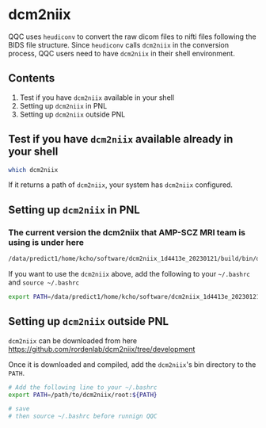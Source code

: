 # dcm2niix

QQC uses `heudiconv` to convert the raw dicom files to nifti files following the BIDS file structure. Since `heudiconv` calls `dcm2niix` in the conversion process, QQC users need to have `dcm2niix` in their shell environment.




## Contents

1. Test if you have `dcm2niix` available in your shell
2. Setting up `dcm2niix` in PNL
3. Setting up `dcm2niix` outside PNL



## Test if you have `dcm2niix` available already in your shell

```sh
which dcm2niix
```
If it returns a path of `dcm2niix`, your system has `dcm2niix` configured.


## Setting up `dcm2niix` in PNL

### The current version the dcm2niix that AMP-SCZ MRI team is using is under here

```sh
/data/predict1/home/kcho/software/dcm2niix_1d4413e_20230121/build/bin/dcm2niix
```

If you want to use the `dcm2niix` above, add the following to your `~/.bashrc` and `source ~/.bashrc`
```sh
export PATH=/data/predict1/home/kcho/software/dcm2niix_1d4413e_20230121/build/bin:${PATH}
```

## Setting up `dcm2niix` outside PNL

`dcm2niix` can be downloaded from here https://github.com/rordenlab/dcm2niix/tree/development

Once it is downloaded and compiled, add the `dcm2niix`'s bin directory to the `PATH`.

```sh
# Add the following line to your ~/.bashrc 
export PATH=/path/to/dcm2niix/root:${PATH}

# save
# then source ~/.bashrc before runnign QQC
```
